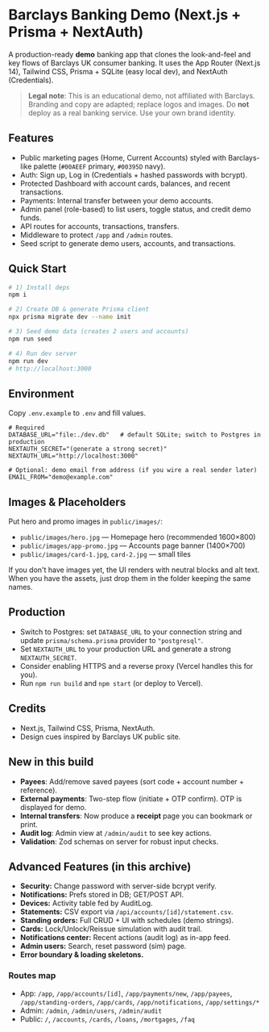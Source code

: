 # Barclays Banking Demo (Next.js + Prisma + NextAuth)

A production-ready **demo** banking app that clones the look-and-feel and key flows
of Barclays UK consumer banking. It uses the App Router (Next.js 14), Tailwind CSS,
Prisma + SQLite (easy local dev), and NextAuth (Credentials).

> **Legal note**: This is an educational demo, not affiliated with Barclays.
  Branding and copy are adapted; replace logos and images. Do **not** deploy as a
  real banking service. Use your own brand identity.

## Features
- Public marketing pages (Home, Current Accounts) styled with Barclays-like palette
  (`#00AEEF` primary, `#00395D` navy).
- Auth: Sign up, Log in (Credentials + hashed passwords with bcrypt).
- Protected Dashboard with account cards, balances, and recent transactions.
- Payments: Internal transfer between your demo accounts.
- Admin panel (role-based) to list users, toggle status, and credit demo funds.
- API routes for accounts, transactions, transfers.
- Middleware to protect `/app` and `/admin` routes.
- Seed script to generate demo users, accounts, and transactions.

## Quick Start
```bash
# 1) Install deps
npm i

# 2) Create DB & generate Prisma client
npx prisma migrate dev --name init

# 3) Seed demo data (creates 2 users and accounts)
npm run seed

# 4) Run dev server
npm run dev
# http://localhost:3000
```

## Environment
Copy `.env.example` to `.env` and fill values.

```dotenv
# Required
DATABASE_URL="file:./dev.db"   # default SQLite; switch to Postgres in production
NEXTAUTH_SECRET="(generate a strong secret)"
NEXTAUTH_URL="http://localhost:3000"

# Optional: demo email from address (if you wire a real sender later)
EMAIL_FROM="demo@example.com"
```

## Images & Placeholders
Put hero and promo images in `public/images/`:
- `public/images/hero.jpg` — Homepage hero (recommended 1600×800)
- `public/images/app-promo.jpg` — Accounts page banner (1400×700)
- `public/images/card-1.jpg`, `card-2.jpg` — small tiles

If you don't have images yet, the UI renders with neutral blocks and alt text.
When you have the assets, just drop them in the folder keeping the same names.

## Production
- Switch to Postgres: set `DATABASE_URL` to your connection string and update
  `prisma/schema.prisma` provider to `"postgresql"`.
- Set `NEXTAUTH_URL` to your production URL and generate a strong `NEXTAUTH_SECRET`.
- Consider enabling HTTPS and a reverse proxy (Vercel handles this for you).
- Run `npm run build` and `npm start` (or deploy to Vercel).

## Credits
- Next.js, Tailwind CSS, Prisma, NextAuth.
- Design cues inspired by Barclays UK public site.


## New in this build
- **Payees**: Add/remove saved payees (sort code + account number + reference).
- **External payments**: Two-step flow (initiate + OTP confirm). OTP is displayed for demo.
- **Internal transfers**: Now produce a **receipt** page you can bookmark or print.
- **Audit log**: Admin view at `/admin/audit` to see key actions.
- **Validation**: Zod schemas on server for robust input checks.


## Advanced Features (in this archive)
- **Security:** Change password with server-side bcrypt verify.
- **Notifications:** Prefs stored in DB; GET/POST API.
- **Devices:** Activity table fed by AuditLog.
- **Statements:** CSV export via `/api/accounts/[id]/statement.csv`.
- **Standing orders:** Full CRUD + UI with schedules (demo strings).
- **Cards:** Lock/Unlock/Reissue simulation with audit trail.
- **Notifications center:** Recent actions (audit log) as in-app feed.
- **Admin users:** Search, reset password (sim) page.
- **Error boundary & loading skeletons.**

### Routes map
- App: `/app`, `/app/accounts/[id]`, `/app/payments/new`, `/app/payees`, `/app/standing-orders`, `/app/cards`, `/app/notifications`, `/app/settings/*`
- Admin: `/admin`, `/admin/users`, `/admin/audit`
- Public: `/`, `/accounts`, `/cards`, `/loans`, `/mortgages`, `/faq`
